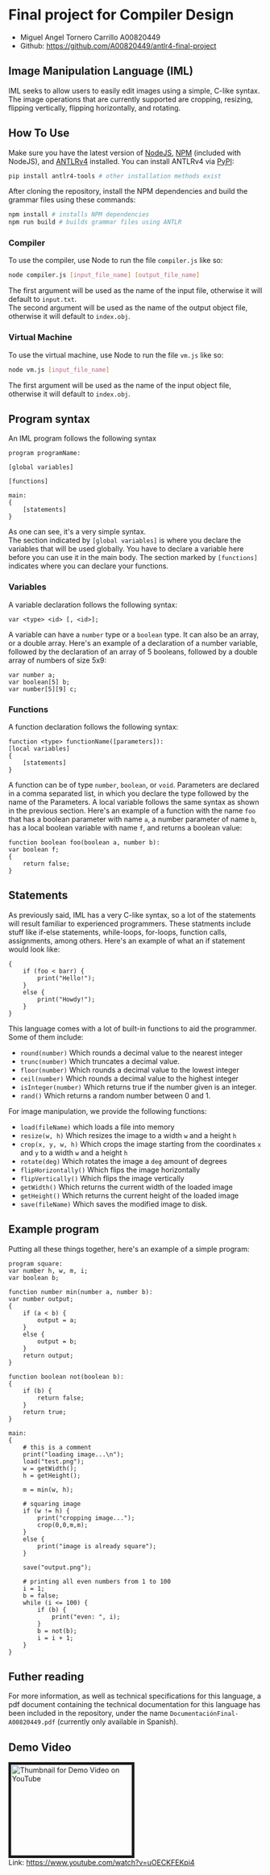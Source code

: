 # Final project for Compiler Design
* Miguel Angel Tornero Carrillo A00820449  
* Github: <https://github.com/A00820449/antlr4-final-project>

## Image Manipulation Language (IML)
IML seeks to allow users to easily edit images using a simple, C-like syntax. The image operations that are currently supported are cropping, resizing, flipping vertically, flipping horizontally, and rotating.

## How To Use
Make sure you have the latest version of [NodeJS](https://nodejs.org/), [NPM](https://www.npmjs.com/) (included with NodeJS), and [ANTLRv4](https://www.antlr.org/) installed. You can install ANTLRv4 via [PyPI](https://pypi.org/):
```bash
pip install antlr4-tools # other installation methods exist
```
After cloning the repository, install the NPM dependencies and build the grammar files using these commands:
```bash
npm install # installs NPM dependencies
npm run build # builds grammar files using ANTLR
```
### Compiler
To use the compiler, use Node to run the file `compiler.js` like so:
```bash
node compiler.js [input_file_name] [output_file_name]
```
The first argument will be used as the name of the input file, otherwise it will default to `input.txt`.  
The second argument will be used as the name of the output object file, otherwise it will default to `index.obj`.  
### Virtual Machine
To use the virtual machine, use Node to run the file `vm.js` like so:  
```bash
node vm.js [input_file_name]
```
The first argument will be used as the name of the input object file, otherwise it will default to `index.obj`.  
## Program syntax
An IML program follows the following syntax
```
program programName:

[global variables]

[functions]

main:
{
    [statements]
}
```
As one can see, it's a very simple syntax.  
The section indicated by `[global variables]` is where you declare the variables that will be used globally. You have to declare a variable here before you can use it in the main body. The section marked by `[functions]` indicates where you can declare your functions.
### Variables
A variable declaration follows the following syntax:
```
var <type> <id> [, <id>];
```
A variable can have a `number` type or a `boolean` type. It can also be an array, or a double array. Here's an example of a declaration of a number variable, followed by the declaration of an array of 5 booleans, followed by a double array of numbers of size 5x9:
```
var number a;
var boolean[5] b;
var number[5][9] c;
```
### Functions
A function declaration follows the following syntax:
```
function <type> functionName([parameters]):
[local variables]
{
    [statements]
}
```
A function can be of type `number`, `boolean`, or `void`. Parameters are declared in a comma separated list, in which you declare the type followed by the name of the Parameters. A local variable follows the same syntax as shown in the previous section. Here's an example of a function with the name `foo` that has a boolean parameter with name `a`, a number parameter of name `b`, has a local boolean variable with name `f`, and returns a boolean value:
```
function boolean foo(boolean a, number b):
var boolean f;
{
    return false;
}
```
## Statements
As previously said, IML has a very C-like syntax, so a lot of the statements will result familiar to experienced programmers. These statments include stuff like if-else statements, while-loops, for-loops, function calls, assignments, among others.
Here's an example of what an if statement would look like:
```
{
    if (foo < barr) {
        print("Hello!");
    }
    else {
        print("Howdy!");
    }
}
```
This language comes with a lot of built-in functions to aid the programmer. Some of them include:
* `round(number)` Which rounds a decimal value to the nearest integer
* `trunc(number)` Which truncates a decimal value.
* `floor(number)` Which rounds a decimal value to the lowest integer
* `ceil(number)` Which rounds a decimal value to the highest integer
* `isInteger(number)` Which returns true if the number given is an integer.
* `rand()` Which returns a random number between 0 and 1.    
<!-- end of the list -->
For image manipulation, we provide the following functions:
* `load(fileName)` which loads a file into memory
* `resize(w, h)` Which resizes the image to a width `w` and a height `h`
* `crop(x, y, w, h)` Which crops the image starting from the coordinates `x` and `y` to a width `w` and a height `h`
* `rotate(deg)` Which rotates the image a `deg` amount of degrees
* `flipHorizontally()` Which flips the image horizontally
* `flipVertically()` Which flips the image vertically
* `getWidth()` Which returns the current width of the loaded image
* `getHeight()` Which returns the current height of the loaded image
* `save(fileName)` Which saves the modified image to disk. 
## Example program
Putting all these things together, here's an example of a simple program:
```
program square:
var number h, w, m, i;
var boolean b;

function number min(number a, number b):
var number output;
{
    if (a < b) {
        output = a;
    }
    else {
        output = b;
    }
    return output;
}

function boolean not(boolean b):
{
    if (b) {
        return false;
    }
    return true;
}

main:
{
    # this is a comment
    print("loading image...\n");
    load("test.png");
    w = getWidth();
    h = getHeight();

    m = min(w, h);

    # squaring image
    if (w != h) {
        print("cropping image...");
        crop(0,0,m,m);
    }
    else {
        print("image is already square");
    }

    save("output.png");

    # printing all even numbers from 1 to 100
    i = 1;
    b = false;
    while (i <= 100) {
        if (b) {
            print("even: ", i);
        }
        b = not(b);
        i = i + 1;
    }
}
```   
## Futher reading
For more information, as well as technical specifications for this language, a pdf document containing the technical documentation for this language has been included in the repository, under the name `DocumentaciónFinal-A00820449.pdf` (currently only available in Spanish).  
## Demo Video
<a href="http://www.youtube.com/watch?feature=player_embedded&v=uOECKFEKpi4" target="_blank"><img src="http://img.youtube.com/vi/uOECKFEKpi4/0.jpg" alt="Thumbnail for Demo Video on YouTube" width="240" height="180" border="5" /></a>  
Link: <https://www.youtube.com/watch?v=uOECKFEKpi4>